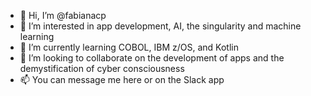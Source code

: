 - 👋 Hi, I’m @fabianacp
- 👀 I’m interested in app development, AI, the singularity and machine learning
- 🌱 I’m currently learning COBOL, IBM z/OS, and Kotlin
- 💞️ I’m looking to collaborate on the development of apps and the demystification of cyber consciousness
- 📫 You can message me here or on the Slack app

<!---
fabianacp/fabianacp is a ✨ special ✨ repository because its `README.md` (this file) appears on your GitHub profile.
You can click the Preview link to take a look at your changes.
--->
